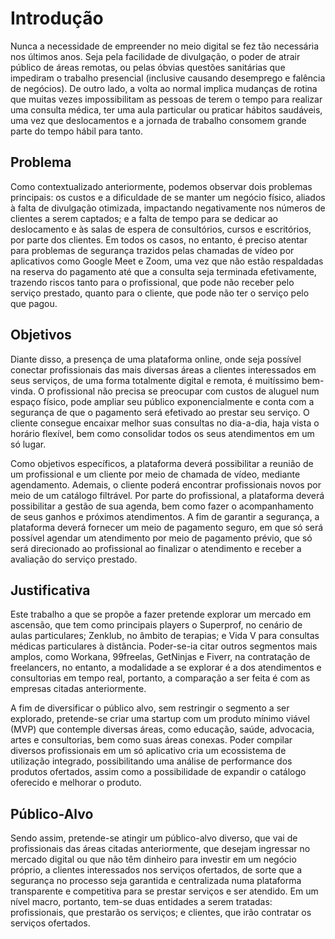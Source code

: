 # Introdução

Nunca a necessidade de empreender no meio digital se fez tão necessária nos últimos anos. Seja pela facilidade de divulgação, o poder de atrair público de áreas remotas, ou pelas óbvias questões sanitárias que impediram o trabalho presencial (inclusive causando desemprego e falência de negócios). De outro lado, a volta ao normal implica mudanças de rotina que muitas vezes impossibilitam as pessoas de terem o tempo para realizar uma consulta médica, ter uma aula particular ou praticar hábitos saudáveis, uma vez que deslocamentos e a jornada de trabalho consomem grande parte do tempo hábil para tanto.
 
## Problema

Como contextualizado anteriormente, podemos observar dois problemas principais: os custos e a dificuldade de se manter um negócio físico, aliados à falta de divulgação otimizada, impactando negativamente nos números de clientes a serem captados; e a falta de tempo para se dedicar ao deslocamento e às salas de espera de consultórios, cursos e escritórios, por parte dos clientes. Em todos os casos, no entanto, é preciso atentar para problemas de segurança trazidos pelas chamadas de vídeo por aplicativos como Google Meet e Zoom, uma vez que não estão respaldadas na reserva do pagamento até que a consulta seja terminada efetivamente, trazendo riscos tanto para o profissional, que pode não receber pelo serviço prestado, quanto para o cliente, que pode não ter o serviço pelo que pagou.

## Objetivos

Diante disso, a presença de uma plataforma online, onde seja possível conectar profissionais das mais diversas áreas a clientes interessados em seus serviços, de uma forma totalmente digital e remota, é muitíssimo bem-vinda. O profissional não precisa se preocupar com custos de aluguel num espaço físico, pode ampliar seu público exponencialmente e conta com a segurança de que o pagamento será efetivado ao prestar seu serviço. O cliente consegue encaixar melhor suas consultas no dia-a-dia, haja vista o horário flexível, bem como consolidar todos os seus atendimentos em um só lugar.

Como objetivos específicos, a plataforma deverá possibilitar a reunião de um profissional e um cliente por meio de chamada de vídeo, mediante agendamento. Ademais, o cliente poderá encontrar profissionais novos por meio de um catálogo filtrável. Por parte do profissional, a plataforma deverá possibilitar a gestão de sua agenda, bem como fazer o acompanhamento de seus ganhos e próximos atendimentos. A fim de garantir a segurança, a plataforma deverá fornecer um meio de pagamento seguro, em que só será possível agendar um atendimento por meio de pagamento prévio, que só será direcionado ao profissional ao finalizar o atendimento e receber a avaliação do serviço prestado.

## Justificativa

Este trabalho a que se propõe a fazer pretende explorar um mercado em ascensão, que tem como principais players o Superprof, no cenário de aulas particulares; Zenklub, no âmbito de terapias; e Vida V para consultas médicas particulares à distância. Poder-se-ia citar outros segmentos mais amplos, como Workana, 99freelas, GetNinjas e Fiverr, na contratação de freelancers, no entanto, a modalidade a se explorar é a dos atendimentos e consultorias em tempo real, portanto, a comparação a ser feita é com as empresas citadas anteriormente.

A fim de diversificar o público alvo, sem restringir o segmento a ser explorado, pretende-se criar uma startup com um produto mínimo viável (MVP) que contemple diversas áreas, como educação, saúde, advocacia, artes e consultorias, bem como suas áreas conexas. Poder compilar diversos profissionais em um só aplicativo cria um ecossistema de utilização integrado, possibilitando uma análise de performance dos produtos ofertados, assim como a possibilidade de expandir o catálogo oferecido e melhorar o produto.

## Público-Alvo

Sendo assim, pretende-se atingir um público-alvo diverso, que vai de profissionais das áreas citadas anteriormente, que desejam ingressar no mercado digital ou que não têm dinheiro para investir em um negócio próprio, a clientes interessados nos serviços ofertados, de sorte que a segurança no processo seja garantida e centralizada numa plataforma transparente e competitiva para se prestar serviços e ser atendido. Em um nível macro, portanto, tem-se duas entidades a serem tratadas: profissionais, que prestarão os serviços; e clientes, que irão contratar os serviços ofertados.
